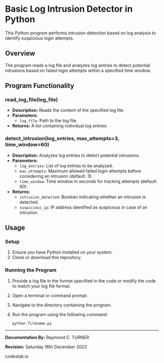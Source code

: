 # Basic Log Intrusion Detector in Python

This Python program performs intrusion detection based on log analysis to identify suspicious login attempts.

## Overview

The program reads a log file and analyzes log entries to detect potential intrusions based on failed login attempts within a specified time window.

## Program Functionality

### read_log_file(log_file)

- **Description:** Reads the content of the specified log file.
- **Parameters:**
  - `log_file`: Path to the log file.
- **Returns:** A list containing individual log entries.

### detect_intrusion(log_entries, max_attempts=3, time_window=60)

- **Description:** Analyzes log entries to detect potential intrusions.
- **Parameters:**
  - `log_entries`: List of log entries to be analyzed.
  - `max_attempts`: Maximum allowed failed login attempts before considering an intrusion (default: 3).
  - `time_window`: Time window in seconds for tracking attempts (default: 60).
- **Returns:** 
  - `intrusion_detected`: Boolean indicating whether an intrusion is detected.
  - `suspicious_ip`: IP address identified as suspicious in case of an intrusion.

## Usage

### Setup

1. Ensure you have Python installed on your system.
2. Clone or download this repository.

### Running the Program

1. Provide a log file in the format specified in the code or modify the code to match your log file format.
2. Open a terminal or command prompt.
3. Navigate to the directory containing the program.
4. Run the program using the following command:

   ```bash
   python filename.py
    ```
---

**Documentation By:** Raymond C. TURNER

**Revision:** Saturday 16th December 2023

codestak.io